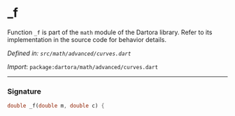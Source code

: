 # _f

Function `_f` is part of the `math` module of the Dartora library. Refer to its implementation in the source code for behavior details.

_Defined in: `src/math/advanced/curves.dart`_

_Import_: `package:dartora/math/advanced/curves.dart`


---


### Signature

```dart
double _f(double m, double c) {
```

